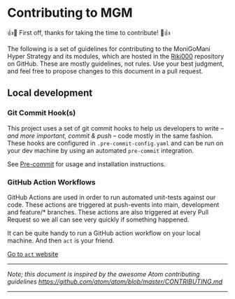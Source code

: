 # Contributing to MGM

👍🎉 First off, thanks for taking the time to contribute! 🎉👍

The following is a set of guidelines for contributing to the MoniGoMani Hyper Strategy and its modules, which are hosted in the [Rikj000](https://github.com/Rikj000/MoniGoMani) repository on GitHub. These are mostly guidelines, not rules. Use your best judgment, and feel free to propose changes to this document in a pull request.

## Local development

### Git Commit Hook(s)

This project uses a set of git commit hooks to help us developers to write – *and more important, commit & push* – code mostly in the same fashion. These hooks are configured in `.pre-commit-config.yaml` and can be run on your dev machine by using an automated `pre-commit` integration.

See [Pre-commit](https://pre-commit.com) for usage and installation instructions.

### GitHub Action Workflows

GitHub Actions are used in order to run automated unit-tests against our code. These actions are triggered at push-events into main, development and feature/* branches. These actions are also triggered at every Pull Request so we all can see very quickly if something happened.

It can be quite handy to run a GitHub action workflow on your local machine. And then `act` is your friend.

[Go to `act` website](https://github.com/nektos/act)

<hr>

*Note; this document is inspired by the awesome Atom contributing guidelines https://github.com/atom/atom/blob/master/CONTRIBUTING.md*

<hr>
